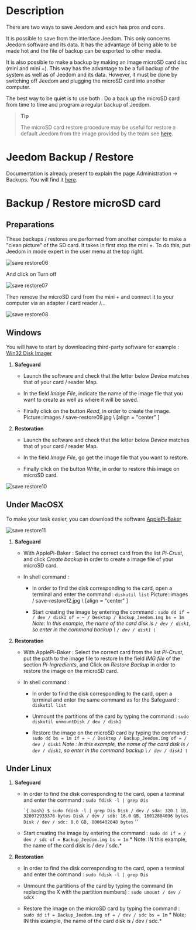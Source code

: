 Description 
===========

There are two ways to save Jeedom and each has
pros and cons.

It is possible to save from the interface
Jeedom. This only concerns Jeedom software and its data.
It has the advantage of being able to be made hot and the file of
backup can be exported to other media.

It is also possible to make a backup by making an image
microSD card disc (mini and mini +). This way has the advantage
to be a full backup of the system as well as of Jeedom and its
data. However, it must be done by switching off Jeedom and
plugging the microSD card into another computer.

The best way to be quiet is to use both : Do a
back up the microSD card from time to time and program a
regular backup of Jeedom.

> **Tip**
>
> The microSD card restore procedure may be useful for
> restore a default Jeedom from the image provided by
> the team see
> [here](https://www.jeedom.fr/doc/documentation/installation/en_US/doc-installation.html).

Jeedom Backup / Restore 
=================================

Documentation is already present to explain the page
Administration → Backups. You will find it
[here](https://jeedom.github.io/core/en_US/backup).

Backup / Restore microSD card 
===========================================

Preparations 
-----------

These backups / restores are performed from another
computer to make a "clean picture" of the SD card. It takes in
first stop the mini +. To do this, put Jeedom in mode
expert in the user menu at the top right.

![save restore06](Pictures/save-restore06.jpg)

And click on Turn off

![save restore07](Pictures/save-restore07.jpg)

Then remove the microSD card from the mini + and connect it to
your computer via an adapter / card reader /…

![save restore08](Pictures/save-restore08.jpg)

Windows 
------------

You will have to start by downloading third-party software for example :
[Win32 Disk Imager](http://sourceforge.nand/projects/win32diskPicturer/)

1.  **Safeguard**

    -   Launch the software and check that the letter below
        *Device* matches that of your card / reader
        Map.

    -   In the field *Image File*, indicate the name of the image file that
        you want to create as well as where it will be saved.

    -   Finally click on the button *Read*, in order to create the image.
        Picture::images / save-restore09.jpg \ [align = "center" \]

2.  **Restoration**

    -   Launch the software and check that the letter below
        *Device* matches that of your card / reader
        Map.

    -   In the field *Image File*, go get the image file that
        you want to restore.

    -   Finally click on the button *Write*, in order to restore this
        image on microSD card.

![save restore10](Pictures/save-restore10.jpg)

Under MacOSX 
-----------

To make your task easier, you can download the software
[ApplePi-Baker](http://www.tweaking4all.com/hardware/raspberry-pi/macosx-apple-pi-baker/)

![save restore11](Pictures/save-restore11.jpg)

1.  **Safeguard**

    -   With ApplePi-Baker : Select the correct card from the list
        *Pi-Crust*, and click *Create backup* in order to create a
        image file of your microSD card.

    -   In shell command :

        -   In order to find the disk corresponding to the card, open
            a terminal and enter the command : `diskutil list`
            Picture::images / save-restore12.jpg \ [align = "center" \]

        -   Start creating the image by entering the command :
            `sudo dd if = / dev / disk1 of = ~ / Desktop / Backup_Jeedom.img bs = 1m`
            *Note: In this example, the name of the card disk
            is `/ dev / disk1`, so enter in the command
            backup \ `/ dev / disk1 \`*

2.  **Restoration**

    -   With ApplePi-Baker : Select the correct card from the list
        *Pi-Crust*, put the path to the image file to restore
        In the field *IMG file* of the section *Pi-Ingredients*, and
        Click on *Restore Backup* in order to restore the image on the
        microSD card.

    -   In shell command :

        -   In order to find the disk corresponding to the card, open
            a terminal and enter the same command as for the
            Safeguard : `diskutil list`

        -   Unmount the partitions of the card by typing the command :
            `sudo diskutil unmountDisk / dev / disk1`

        -   Restore the image on the microSD card by typing the command
            :
            `sudo dd bs = 1m if = ~ / Desktop / Backup_Jeedom.img of = / dev / disk1`
            *Note : In this example, the name of the card disk
            is `/ dev / disk1`, so enter in the command
            backup \ `/ dev / disk1 \`*

Under Linux 
----------

1.  **Safeguard**

    -   In order to find the disk corresponding to the card, open a
        terminal and enter the command : `sudo fdisk -l | grep Dis`

        `` `{.bash}
        $ sudo fdisk -l | grep Dis
        Disk / dev / sda: 320.1 GB, 320072933376 bytes
        Disk / dev / sdb: 16.0 GB, 16012804096 bytes
        Disk / dev / sdc: 8.0 GB, 8006402048 bytes
        `` ''

    -   Start creating the image by entering the command :
        `sudo dd if = / dev / sdc of = Backup_Jeedom.img bs = 1m` * Note: IN
        this example, the name of the card disk is / dev / sdc.*

2.  **Restoration**

    -   In order to find the disk corresponding to the card, open a
        terminal and enter the command : `sudo fdisk -l | grep Dis`

    -   Unmount the partitions of the card by typing the command (in
        replacing the X with the partition numbers) :
        `sudo umount / dev / sdcX`

    -   Restore the image on the microSD card by typing the command :
        `sudo dd if = Backup_Jeedom.img of = / dev / sdc bs = 1m` * Note: IN
        this example, the name of the card disk is / dev / sdc.*


